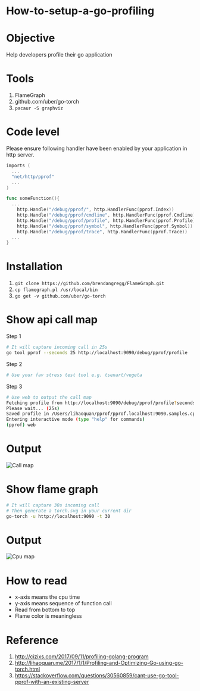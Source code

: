 # How-to-setup-a-go-profiling

# Objective
Help developers profile their go application

# Tools
1. FlameGraph
1. github.com/uber/go-torch
1. `pacaur -S graphviz`

# Code level
Please ensure following handler have been enabled by your application in http server.
```go
imports (
  ...
  "net/http/pprof"
  ...
)

func someFunction(){
  ...
	http.Handle("/debug/pprof/", http.HandlerFunc(pprof.Index))
	http.Handle("/debug/pprof/cmdline", http.HandlerFunc(pprof.Cmdline))
	http.Handle("/debug/pprof/profile", http.HandlerFunc(pprof.Profile))
	http.Handle("/debug/pprof/symbol", http.HandlerFunc(pprof.Symbol))
	http.Handle("/debug/pprof/trace", http.HandlerFunc(pprof.Trace))
  ...
}
```

# Installation
1. ```git clone https://github.com/brendangregg/FlameGraph.git```
1. ```cp flamegraph.pl /usr/local/bin```
1. ```go get -v github.com/uber/go-torch```

# Show api call map
Step 1
```sh
# It will capture incoming call in 25s
go tool pprof --seconds 25 http://localhost:9090/debug/pprof/profile
```
Step 2
```sh
# Use your fav stress test tool e.g. tsenart/vegeta
```

Step 3 
```sh
# Use web to output the call map
Fetching profile from http://localhost:9090/debug/pprof/profile?seconds=25
Please wait... (25s)
Saved profile in /Users/lihaoquan/pprof/pprof.localhost:9090.samples.cpu.014.pb.gz
Entering interactive mode (type "help" for commands)
(pprof) web
```

# Output
![Call map](https://i.imgur.com/ibhsK7a.png)
# Show flame graph
```sh
# It will capture 30s incoming call
# Then generate a torch.svg in your current dir
go-torch -u http://localhost:9090 -t 30
```
# Output
![Cpu map](https://i.imgur.com/6VtscMY.png)

# How to read
- x-axis means the cpu time
- y-axis means sequence of function call
- Read from bottom to top
- Flame color is meaningless

# Reference
1. http://cizixs.com/2017/09/11/profiling-golang-program
1. http://lihaoquan.me/2017/1/1/Profiling-and-Optimizing-Go-using-go-torch.html
1. https://stackoverflow.com/questions/30560859/cant-use-go-tool-pprof-with-an-existing-server
